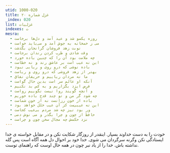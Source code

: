 ```yaml
---
utid: 1000-020
title: غزل شماره ۲۰
_index: 020
list: غزلیات
indexes: ت
mesra:
  - روزه یکسو شد و عید آمد و دل‌ها برخاست
  - می ز خمخانه به جوش آمد و می‌باید خواست
  - نوبت زهد فروشان گرانجان بگذشت
  - وقت شادی و طرب کردن رندان برجاست
  - چه ملامت بود آن را که چنین باده خورد
  - این نه عیب است بر عاشق رند و نه خطاست
  - باده نوشی که درو روی و ریایی نبود
  - بهتر از زهد فروشی که درو روی و ریاست
  - ما نه مردان ریاییم و حریفان نفاق
  - آنکه او عالم سر است بدین حال گواست
  - فرض ایزد بگزاریم و به کس بد نکنیم
  - و آنچه گویند روا نیست نگوییم رواست
  - چه شود گر من و تو چند قدح باده خوریم
  - باده از خون رزانست نه از خون شماست
  - این نه عیبی‌ست کز آن عیب خلل خواهد بود
  - ور بود نیز چه شد مردم بی‌عیب کجاست
  - حافظ از چون و چرا بگذر و می نوش دمی
  - نزد حکمش چه مجال سخن چون و چراست
---
```

خودت را به دست خداوند بسپار. اینقدر از روزگار شکایت نکن و در مقابل خواسته ی خدا ایستادگی نکن وگرنه سرگردان می شوی. خدا خود بر احوال دل همه آگاه است پس گله نداشته باش. خدا را از یاد نبر چون در همه حال اوست که راهنمای توست.
